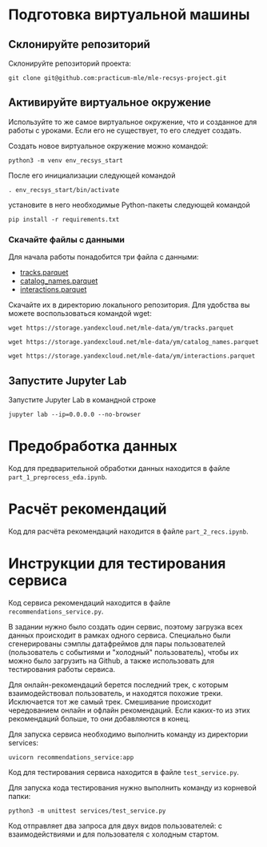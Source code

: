# Подготовка виртуальной машины

## Склонируйте репозиторий

Склонируйте репозиторий проекта:

```
git clone git@github.com:practicum-mle/mle-recsys-project.git
```

## Активируйте виртуальное окружение

Используйте то же самое виртуальное окружение, что и созданное для работы с уроками. Если его не существует, то его следует создать.

Создать новое виртуальное окружение можно командой:

```
python3 -m venv env_recsys_start
```

После его инициализации следующей командой

```
. env_recsys_start/bin/activate
```

установите в него необходимые Python-пакеты следующей командой

```
pip install -r requirements.txt
```

### Скачайте файлы с данными

Для начала работы понадобится три файла с данными:
- [tracks.parquet](https://storage.yandexcloud.net/mle-data/ym/tracks.parquet)
- [catalog_names.parquet](https://storage.yandexcloud.net/mle-data/ym/catalog_names.parquet)
- [interactions.parquet](https://storage.yandexcloud.net/mle-data/ym/interactions.parquet)
 
Скачайте их в директорию локального репозитория. Для удобства вы можете воспользоваться командой wget:

```
wget https://storage.yandexcloud.net/mle-data/ym/tracks.parquet

wget https://storage.yandexcloud.net/mle-data/ym/catalog_names.parquet

wget https://storage.yandexcloud.net/mle-data/ym/interactions.parquet
```

## Запустите Jupyter Lab

Запустите Jupyter Lab в командной строке

```
jupyter lab --ip=0.0.0.0 --no-browser
```

# Предобработка данных

Код для предварительной обработки данных находится в файле `part_1_preprocess_eda.ipynb`.

# Расчёт рекомендаций

Код для расчёта рекомендаций находится в файле `part_2_recs.ipynb`.

# Инструкции для тестирования сервиса

Код сервиса рекомендаций находится в файле `recommendations_service.py`.

В задании нужно было создать один сервис, поэтому загрузка всех данных происходит в рамках одного сервиса. Специально были сгенерированы сэмплы датафреймов для пары пользователей (пользователь с событиями и "холодный" пользователь), чтобы их можно было загрузить на Github, а также использовать для тестирования работы сервиса.

Для онлайн-рекомендаций берется последний трек, с которым взаимодействовал пользователь, и находятся похожие треки. Исключается тот же самый трек. Смешивание происходит чередованием онлайн и офлайн рекомендаций. Если каких-то из этих рекомендаций больше, то они добавляются в конец.

Для запуска сервиса необходимо выполнить команду из директории services:
```
uvicorn recommendations_service:app
```

Код для тестирования сервиса находится в файле `test_service.py`.

Для запуска кода тестирования нужно выполнить команду из корневой папки:
```
python3 -m unittest services/test_service.py
```
Код отправляет два запроса для двух видов пользователей: с взаимодействиями и для пользователя с холодным стартом.
